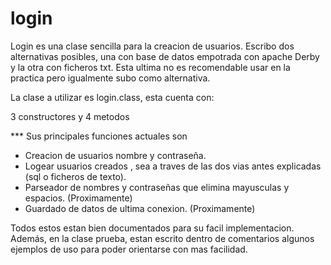 # login
Login es una clase sencilla para la creacion de usuarios. Escribo dos alternativas posibles, una con base de datos empotrada con apache Derby y la otra con ficheros txt. Esta ultima
no es recomendable usar en la practica pero igualmente subo como alternativa. 

La clase a utilizar es login.class, esta cuenta con:

3 constructores y
4 metodos 

*** Sus principales funciones actuales son 

- Creacion de usuarios nombre y contraseña.
- Logear usuarios creados , sea a traves de las dos vias antes explicadas (sql o ficheros de texto).
- Parseador de nombres y contraseñas que elimina mayusculas y espacios. (Proximamente)
- Guardado de datos de ultima conexion. (Proximamente)

Todos estos estan bien documentados para su facil implementacion. Además, en la clase prueba, estan escrito dentro de comentarios algunos ejemplos de uso para poder 
orientarse con mas facilidad.

